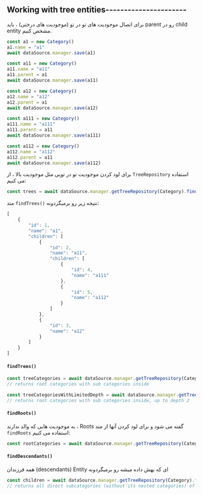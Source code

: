 ## Working with tree entities----------------------

برای اتصال موجودیت های تو در تو (موجودیت های درختی) ، باید parent  رو در child entity مشخص کنیم.

```ts
const a1 = new Category()
a1.name = "a1"
await dataSource.manager.save(a1)

const a11 = new Category()
a11.name = "a11"
a11.parent = a1
await dataSource.manager.save(a11)

const a12 = new Category()
a12.name = "a12"
a12.parent = a1
await dataSource.manager.save(a12)

const a111 = new Category()
a111.name = "a111"
a111.parent = a11
await dataSource.manager.save(a111)

const a112 = new Category()
a112.name = "a112"
a112.parent = a11
await dataSource.manager.save(a112)
```

برای لود کردن موجودیت تو در تویی مثل موجودیت بالا ، از `TreeRepository` استفاده می کنیم:

```ts
const trees = await dataSource.manager.getTreeRepository(Category).findTrees()
```

متد `findTrees()` نتیجه زیر رو برمیگردونه:

```ts
[
    {
        "id": 1,
        "name": "a1",
        "children": [
            {
                "id": 2,
                "name": "a11",
                "children": [
                    {
                        "id": 4,
                        "name": "a111"
                    },
                    {
                        "id": 5,
                        "name": "a112"
                    }
                ]
            },
            {
                "id": 3,
                "name": "a12"
            }
        ]
    }
]
```

#### `findTrees()`

```ts
const treeCategories = await dataSource.manager.getTreeRepository(Category).findTrees()
// returns root categories with sub categories inside

const treeCategoriesWithLimitedDepth = await dataSource.manager.getTreeRepository(Category).findTrees({ depth: 2 })
// returns root categories with sub categories inside, up to depth 2
```

#### `findRoots()`

به موجودیت هایی که والد ندارند ، Roots گفته می شود و برای لود کردن آنها از متد `findRoots` استفاده  می کنیم:

```ts
const rootCategories = await dataSource.manager.getTreeRepository(Category).findRoots() // returns root categories without sub categories inside
```

#### `findDescendants()`

همه فرزندان (descendants) Entity ای که بهش داده میشه رو برمیگردونه

```ts
const children = await dataSource.manager.getTreeRepository(Category).findDescendants(parentCategory)
// returns all direct subcategories (without its nested categories) of a parentCategory
```

